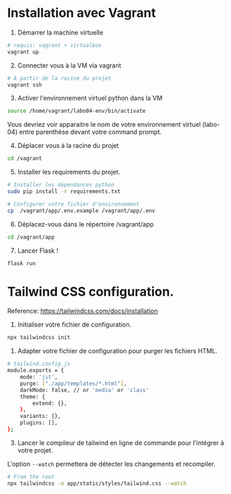 # Installation avec Vagrant

1. Démarrer la machine virtuelle

```bash
# requis: vagrant + virtualbox
vagrant up
```

2. Connecter vous à la VM via vagrant

```bash
# À partir de la racine du projet
vagrant ssh
```

3. Activer l'environnement virtuel python dans la VM

```bash
source /home/vagrant/labo04-env/bin/activate
```

Vous devriez voir apparaitre le nom de votre environnement virtuel (labo-04) entre parenthèse devant votre command prompt.

4. Déplacer vous à la racine du projet

```bash
cd /vagrant
```

5. Installer les requirements du projet.

```bash
# Installer les dépendances python
sudo pip install -r requirements.txt

# Configurer votre fichier d'environnement
cp  /vagrant/app/.env.example /vagrant/app/.env
```

6. Déplacez-vous dans le répertoire /vagrant/app

```bash
cd /vagrant/app
```

7. Lancer Flask !

```bash
flask run
```

# Tailwind CSS configuration.

Reference: https://tailwindcss.com/docs/installation

1. Initialiser votre fichier de configuration.

```bash
npx tailwindcss init
```

1. Adapter votre fichier de configuration pour purger les fichiers HTML.

```bash
# tailwind.config.js
module.exports = {
    mode: 'jit',
    purge: ["./app/templates/*.html"],
    darkMode: false, // or 'media' or 'class'
    theme: {
        extend: {},
    },
    variants: {},
    plugins: [],
};
```

3.  Lancer le compileur de tailwind en ligne de commande pour l'intégrer à votre projet.

L'option `--watch` permettera de détecter les changements et recompiler.

```bash
# From the root
npx tailwindcss -o app/static/styles/tailwind.css --watch
```
